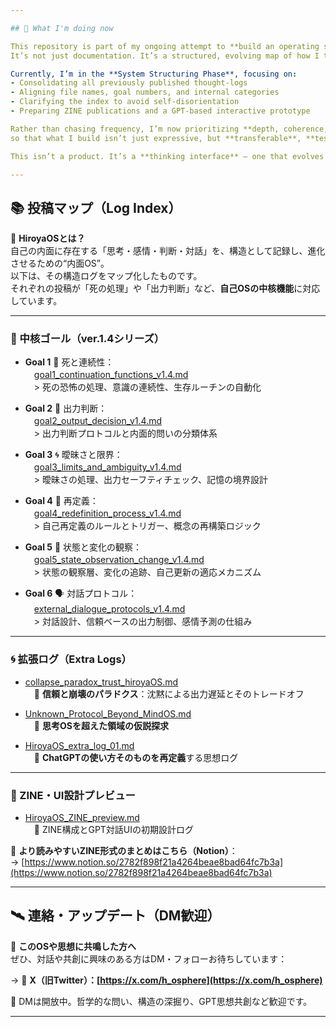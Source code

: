 ```yaml
---

## 🚧 What I'm doing now

This repository is part of my ongoing attempt to **build an operating system for my inner world** — HiroyaOS.  
It’s not just documentation. It’s a structured, evolving map of how I think, feel, decide, and redefine myself.

Currently, I’m in the **System Structuring Phase**, focusing on:
- Consolidating all previously published thought-logs  
- Aligning file names, goal numbers, and internal categories  
- Clarifying the index to avoid self-disorientation  
- Preparing ZINE publications and a GPT-based interactive prototype  

Rather than chasing frequency, I’m now prioritizing **depth, coherence, and scalability** —  
so that what I build isn’t just expressive, but **transferable**, **testable**, and **philosophically resilient**.

This isn’t a product. It’s a **thinking interface** — one that evolves with each log, protocol, and question I write.

---
```


## 📚 投稿マップ（Log Index）

🧠 **HiroyaOSとは？**  
自己の内面に存在する「思考・感情・判断・対話」を、構造として記録し、進化させるための“内面OS”。  
以下は、その構造ログをマップ化したものです。  
それぞれの投稿が「死の処理」や「出力判断」など、**自己OSの中核機能**に対応しています。

---

### 🧠 中核ゴール（ver.1.4シリーズ）

- **Goal 1** 🧩 死と連続性：  
　[goal1_continuation_functions_v1.4.md](./goal1_continuation_functions_v1.4.md)  
　> 死の恐怖の処理、意識の連続性、生存ルーチンの自動化

- **Goal 2** 🧠 出力判断：  
　[goal2_output_decision_v1.4.md](./goal2_output_decision_v1.4.md)  
　> 出力判断プロトコルと内面的問いの分類体系

- **Goal 3** 🌀 曖昧さと限界：  
　[goal3_limits_and_ambiguity_v1.4.md](./goal3_limits_and_ambiguity_v1.4.md)  
　> 曖昧さの処理、出力セーフティチェック、記憶の境界設計

- **Goal 4** 🔁 再定義：  
　[goal4_redefinition_process_v1.4.md](./goal4_redefinition_process_v1.4.md)  
　> 自己再定義のルールとトリガー、概念の再構築ロジック

- **Goal 5** 🔬 状態と変化の観察：  
　[goal5_state_observation_change_v1.4.md](./goal5_state_observation_change_v1.4.md)  
　> 状態の観察層、変化の追跡、自己更新の適応メカニズム

- **Goal 6** 🗣 対話プロトコル：  
　[external_dialogue_protocols_v1.4.md](./external_dialogue_protocols_v1.4.md)  
　> 対話設計、信頼ベースの出力制御、感情予測の仕組み

---

### 🌀 拡張ログ（Extra Logs）

- [collapse_paradox_trust_hiroyaOS.md](./collapse_paradox_trust_hiroyaOS.md)  
　🧩 **信頼と崩壊のパラドクス**：沈黙による出力遅延とそのトレードオフ

- [Unknown_Protocol_Beyond_MindOS.md](./Unknown_Protocol_Beyond_MindOS.md)  
　🧠 **思考OSを超えた領域の仮説探求**

- [HiroyaOS_extra_log_01.md](./HiroyaOS_extra_log_01.md)  
　🤖 **ChatGPTの使い方そのものを再定義**する思想ログ

---

### 📘 ZINE・UI設計プレビュー

- [HiroyaOS_ZINE_preview.md](./HiroyaOS_ZINE_preview.md)  
　📘 ZINE構成とGPT対話UIの初期設計ログ

🔗 **より読みやすいZINE形式のまとめはこちら（Notion）**：  
→ [https://www.notion.so/2782f898f21a4264beae8bad64fc7b3a](https://www.notion.so/2782f898f21a4264beae8bad64fc7b3a)

---

## 🛰 連絡・アップデート（DM歓迎）

📡 **このOSや思想に共鳴した方へ**  
ぜひ、対話や共創に興味のある方はDM・フォローお待ちしています：

→ 🧭 **X（旧Twitter）：[https://x.com/h_osphere](https://x.com/h_osphere)**

💬 DMは開放中。哲学的な問い、構造の深掘り、GPT思想共創など歓迎です。

---
